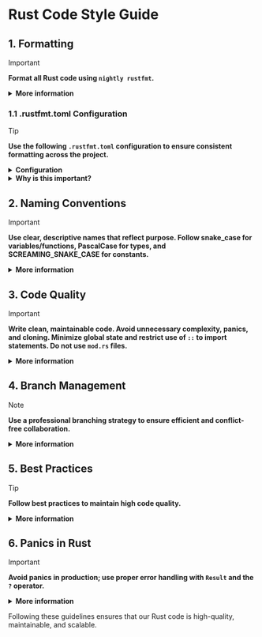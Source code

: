 <h1>Rust Code Style Guide</h1>

<h2>1. Formatting</h2>

> [!IMPORTANT]
>
> <p>
>   <strong>Format all Rust code using <code>nightly rustfmt</code>.</strong>
> </p>
>
> <details>
> <summary><strong>More information</strong></summary>
>
> > 
> > <pre><code>cargo +nightly fmt --</code></pre>
> >
> >
> > <details>
> > <summary><strong>Why is this important?</strong></summary>
> >
> > > <p>Consistent formatting enhances readability, reduces merge conflicts, and makes code reviews smoother. It ensures that every team member’s code adheres to a unified standard.</p>
> > >
> > > <details>
> > > <summary><strong>Examples &amp; Further Explanation</strong></summary>
> > >
> > > > <p>For instance, a well-formatted codebase allows new team members to quickly understand the project structure and logic. Automated formatting saves time and minimizes stylistic debates during code reviews.</p>
> > > </details>
> > 
> > </details>
> 
> </details>

<h3>1.1 .rustfmt.toml Configuration</h3>

> [!TIP]
>
> <p>
>   <strong>Use the following <code>.rustfmt.toml</code> configuration to ensure consistent formatting across the project.</strong>
> </p>
>
> <details>
> <summary><strong>Configuration</strong></summary>
>
> ```toml
> # Do not add trailing commas if there is only one element
> trailing_comma = "Never"
>
> # Keep braces on the same line where possible
> brace_style = "SameLineWhere"
>
> # Align struct fields if their length is below the threshold
> struct_field_align_threshold = 20
>
> # Format comments inside documentation
> wrap_comments = true
> format_code_in_doc_comments = true
>
> # Do not collapse struct literals into a single line
> struct_lit_single_line = false
>
> # Maximum line width
> max_width = 99
>
> # Grouping imports
> imports_granularity = "Crate"          # Group imports by crate
> group_imports = "StdExternalCrate"     # Separate groups: std, external crates, local
> reorder_imports = true                 # Sort imports within groups
>
> # Enable unstable features (nightly only)
> unstable_features = true
> ```
>
> </details>
>
> <details>
> <summary><strong>Why is this important?</strong></summary>
>
> <p>
> This configuration enforces clarity and consistency. It reduces unnecessary diffs in pull requests, makes code reviews easier, and ensures that both style and readability remain predictable across the team.
> </p>
>
> <details>
> <summary><strong>Examples &amp; Further Explanation</strong></summary>
>
> ### Example without configuration
>
> ```rust
> use std::fmt; use std::io; use serde::Serialize;
>
> struct Person {name:String,age:u32}
>
> impl Person{
>     pub fn new(name:String,age:u32)->Self{
>         Self{name,age}
>     }
> }
> ```
>
> ### Example with configuration
>
> ```rust
> use std::{fmt, io};
>
> use serde::Serialize;
>
> struct Person {
>     name: String,
>     age:  u32,
> }
>
> impl Person {
>     pub fn new(name: String, age: u32) -> Self {
>         Self {
>             name,
>             age,
>         }
>     }
> }
> ```
>
> <p>
> Notice how the imports are grouped and sorted, struct fields are aligned for readability, and braces are consistently placed on the same line. This reduces noise in diffs and makes the codebase approachable for both newcomers and experienced contributors.
> </p>
> </details>
>
> </details>



<h2>2. Naming Conventions</h2>

> [!IMPORTANT]
>
> <p>
>   <strong>Use clear, descriptive names that reflect purpose. Follow snake_case for variables/functions, PascalCase for types, and SCREAMING_SNAKE_CASE for constants.</strong>
> </p>
>
> <details>
> <summary><strong>More information</strong></summary>
> 
> > - **Descriptive Names:**
> >   - <code>create_user_handler</code> – OK
> >   - <code>create_user_service</code> – OK
> >   - <code>create</code> – NO
> >   - <code>create_user</code> – NO
> >
> > - Follow Rust's <em>snake_case</em> for variables and functions.
> > - Use <em>PascalCase</em> for structs and enums (e.g., <code>TransactionStatus</code>).
> > - Constants should be in SCREAMING_SNAKE_CASE.
> >
> >
> > <details>
> > <summary><strong>Why Descriptive Naming?</strong></summary>
> > <p>
> >   Descriptive names reduce ambiguity, facilitate easier onboarding, and improve maintainability. Clear names make it evident what a function or variable does, avoiding misunderstandings and conflicts.
> > </p>
> > 
> > > <details>
> > > <summary><strong>Examples &amp; Further Explanation</strong></summary>
> > > <p>
> > >   For example, <code>create_user_handler</code> indicates that the function is responsible for handling user creation in a web context, whereas a generic name like <code>create</code> gives no context.
> > > </p>
> > > </details>
> > 
> > </details>
> 
> </details>


<h2>3. Code Quality</h2>

> [!IMPORTANT]
>
> <p>
>   <strong>Write clean, maintainable code. Avoid unnecessary complexity, panics, and cloning. Minimize global state and restrict use of <code>::</code> to import statements. Do not use <code>mod.rs</code> files.</strong>
> </p>
>
> <details>
> <summary><strong>More information</strong></summary>
> 
> > - Write clean and maintainable code.
> > - Avoid unnecessary complexity.
> > - **Avoid unnecessary <code>unwrap()</code> and <code>clone()</code>.**
> > - Minimize global state and side effects.
> > - Use <code>::</code> only in import statements.
> > - **Do not use <code>mod.rs</code> files.**
> >
> >
> > <details>
> > <summary><strong>Examples &amp; Further Explanation</strong></summary>
> > <p>
> >   Instead of writing <code>some_option.unwrap()</code>, prefer:
> > </p>
> > <pre><code>let value = some_option.ok_or("Expected a value, but found None")?;</code></pre>
> > <p>
> >   This propagates errors properly and avoids crashing the application. Similarly, favor organizing modules in separate <code>module_name.rs</code> files rather than using legacy <code>mod.rs</code> files, which simplifies project structure and improves module discoverability.
> > </p>
> > </details>
> 
> </details>


<h2>4. Branch Management</h2>

> [!NOTE]
>
> <p>
>   <strong>Use a professional branching strategy to ensure efficient and conflict-free collaboration.</strong>
> </p>
>
> <details>
> <summary><strong>More information</strong></summary>
> 
> > - **Check Existing Branches:** Review current active branches to work on the latest relevant code.
> > - **Clarify When in Doubt:** If unsure, confirm the correct branch via team chat or project guidelines to avoid conflicts.
> > - **Create a Descriptive Branch:** Name branches clearly, e.g., <code>feature/123-add-user-authentication</code> or <code>bugfix/456-fix-crash-on-login</code>.
> > - **Commit and Push Regularly:** Commit with clear messages and push frequently to back up work and keep the team informed.
> > - **Create a Pull Request (PR):** Open a PR from your branch with clear issue references to provide context for reviewers.
> > - **Clean Up After Merge:** Delete merged branches to maintain a tidy repository.
> > - **Minimize Excessive Communication:** Use clear branch names, detailed commits, and well-documented PRs to reduce the need for frequent ad hoc discussions.
> >
> >
> > <details>
> > <summary><strong>Real-World Example &amp; Further Explanation</strong></summary>
> > <p>
> >   For example, if you start work on a new feature, check existing branches to avoid duplicating work. If uncertain, ask in the team channel or check the project topic. Once confirmed, create a branch like <code>feature/123-add-user-authentication</code>, commit changes with detailed messages, and open a PR referencing the issue number. This method reduces unnecessary phone calls and streamlines collaboration.
> > </p>
> > </details>
> 
> </details>


<h2>5. Best Practices</h2>

> [!TIP]
>
> <p>
>   <strong>Follow best practices to maintain high code quality.</strong>
> </p>
>
> <details>
> <summary><strong>More information</strong></summary>
> 
> > - Use <code>cargo clippy</code> for linting.
> > - Handle errors gracefully using <code>Result</code> and <code>Option</code>.
> > - **Avoid unnecessary panics.**
> >
> >
> > <details>
> > <summary><strong>Examples &amp; Further Explanation</strong></summary>
> > <p>
> >   Instead of writing:
> > </p>
> > <pre><code>let value = some_option.unwrap();</code></pre>
> > <p>
> >   use:
> > </p>
> > <pre><code>let value = some_option.ok_or("Expected a value, but found None")?;</code></pre>
> > <p>
> >   This pattern ensures errors are propagated and handled appropriately, increasing the robustness of your application.
> > </p>
> > </details>
> 
> </details>


<h2>6. Panics in Rust</h2>

> [!IMPORTANT]
>
> <p>
>   <strong>Avoid panics in production; use proper error handling with <code>Result</code> and the <code>?</code> operator.</strong>
> </p>
>
> <details>
> <summary><strong>More information</strong></summary>
> 
> > - **Avoid panics in production code.**
> > - **Discouraged:** Avoid using <code>unwrap()</code> and <code>expect()</code> unless absolutely certain that an error cannot occur.
> > - **Preferred:** Use proper error handling with <code>Result</code> and the <code>?</code> operator.
> >
> >
> > <details>
> > <summary><strong>Examples &amp; Further Explanation</strong></summary>
> > <p>
> >   For example, instead of:
> > </p>
> > <pre><code>let config = Config::from_file("config.toml").unwrap();</code></pre>
> > <p>
> >   use:
> > </p>
> > <pre><code>let config = Config::from_file("config.toml")
> >   .map_err(|e| format!("Failed to load config: {}", e))?;
> > </code></pre>
> > <p>
> >   This approach logs detailed error messages and gracefully propagates errors up the call stack, leading to a more robust and maintainable system.
> > </p>
> > </details>
> 
> </details>

<p>
  Following these guidelines ensures that our Rust code is high-quality, maintainable, and scalable.
</p>

